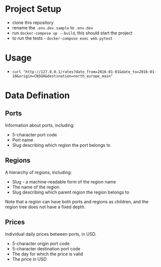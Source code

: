 # Project Setup
- clone this repository
- rename the `.env.dev.sample` to `.env.dev`
- run `docker-compose up --build`, this should start the project
- to run the tests - `docker-compose exec web pytest`

# Usage
- `curl "http://127.0.0.1/rates?date_from=2016-01-01&date_to=2016-01-10&origin=CNSGH&destination=north_europe_main"`

# Data Defination

## Ports

Information about ports, including:

* 5-character port code
* Port name
* Slug describing which region the port belongs to

## Regions

A hierarchy of regions, including:

* Slug - a machine-readable form of the region name
* The name of the region
* Slug describing which parent region the region belongs to

Note that a region can have both ports and regions as children, and the region
tree does not have a fixed depth.

## Prices

Individual daily prices between ports, in USD.

* 5-character origin port code
* 5-character destination port code
* The day for which the price is valid
* The price in USD

